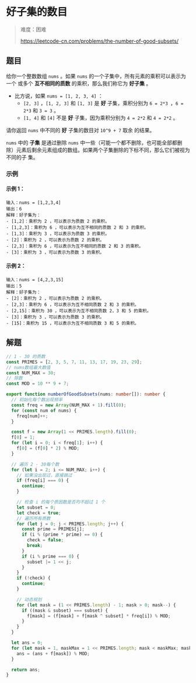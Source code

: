 # 好子集的数目

> 难度：困难
>
> https://leetcode-cn.com/problems/the-number-of-good-subsets/

## 题目

给你一个整数数组 `nums` 。如果 `nums` 的一个子集中，所有元素的乘积可以表示为一个
或多个 **互不相同的质数** 的乘积，那么我们称它为 **好子集** 。

- 比方说，如果 `nums = [1, 2, 3, 4]` ：
  - `[2, 3]` ，`[1, 2, 3]` 和 `[1, 3]` 是 **好** 子集，乘积分别为
    `6 = 2*3 `，`6 = 2*3` 和 `3 = 3` 。
  - `[1, 4]` 和 `[4]` 不是 **好** 子集，因为乘积分别为 `4 = 2*2` 和 `4 = 2*2` 。

请你返回 `nums` 中不同的 **好** 子集的数目对 `10^9 + 7` 取余 的结果。

`nums` 中的 **子集** 是通过删除 `nums` 中一些（可能一个都不删除，也可能全部都删
除）元素后剩余元素组成的数组。如果两个子集删除的下标不同，那么它们被视为不同的子
集。

### 示例

#### 示例 1：

```
输入：nums = [1,2,3,4]
输出：6
解释：好子集为：
- [1,2]：乘积为 2 ，可以表示为质数 2 的乘积。
- [1,2,3]：乘积为 6 ，可以表示为互不相同的质数 2 和 3 的乘积。
- [1,3]：乘积为 3 ，可以表示为质数 3 的乘积。
- [2]：乘积为 2 ，可以表示为质数 2 的乘积。
- [2,3]：乘积为 6 ，可以表示为互不相同的质数 2 和 3 的乘积。
- [3]：乘积为 3 ，可以表示为质数 3 的乘积。
```

#### 示例 2：

```
输入：nums = [4,2,3,15]
输出：5
解释：好子集为：
- [2]：乘积为 2 ，可以表示为质数 2 的乘积。
- [2,3]：乘积为 6 ，可以表示为互不相同质数 2 和 3 的乘积。
- [2,15]：乘积为 30 ，可以表示为互不相同质数 2，3 和 5 的乘积。
- [3]：乘积为 3 ，可以表示为质数 3 的乘积。
- [15]：乘积为 15 ，可以表示为互不相同质数 3 和 5 的乘积。
```

## 解题

```typescript
// 1 - 30 的质数
const PRIMES = [2, 3, 5, 7, 11, 13, 17, 19, 23, 29];
// nums数组最大数值
const NUM_MAX = 30;
// 除数
const MOD = 10 ** 9 + 7;

export function numberOfGoodSubsets(nums: number[]): number {
  // 初始化每个数出现频率
  const freq = new Array(NUM_MAX + 1).fill(0);
  for (const num of nums) {
    freq[num]++;
  }

  const f = new Array(1 << PRIMES.length).fill(0);
  f[0] = 1;
  for (let i = 0; i < freq[1]; i++) {
    f[0] = (f[0] * 2) % MOD;
  }

  // 遍历 2 - 30每个数
  for (let i = 2; i <= NUM_MAX; i++) {
    // 如果没出现过，直接跳过
    if (freq[i] === 0) {
      continue;
    }

    // 检查 i 的每个质因数是否均不超过 1 个
    let subset = 0;
    let check = true;
    // 遍历所有质数
    for (let j = 0; j < PRIMES.length; j++) {
      const prime = PRIMES[j];
      if (i % (prime * prime) == 0) {
        check = false;
        break;
      }
      if (i % prime === 0) {
        subset |= 1 << j;
      }
    }
    if (!check) {
      continue;
    }

    // 动态规划
    for (let mask = (1 << PRIMES.length) - 1; mask > 0; mask--) {
      if ((mask & subset) === subset) {
        f[mask] = (f[mask] + f[mask ^ subset] * freq[i]) % MOD;
      }
    }
  }

  let ans = 0;
  for (let mask = 1, maskMax = 1 << PRIMES.length; mask < maskMax; mask++) {
    ans = (ans + f[mask]) % MOD;
  }

  return ans;
}
```
